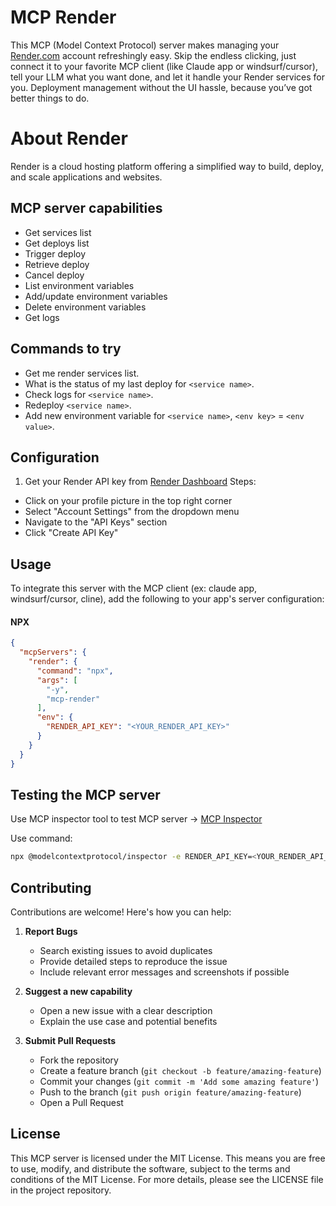 # MCP Render

This MCP (Model Context Protocol) server makes managing your [Render.com](https://render.com) account refreshingly easy. Skip the endless clicking, just connect it to your favorite MCP client (like Claude app or windsurf/cursor), tell your LLM what you want done, and let it handle your Render services for you. Deployment management without the UI hassle, because you’ve got better things to do.

# About Render
Render is a cloud hosting platform offering a simplified way to build, deploy, and scale applications and websites. 

## MCP server capabilities
- Get services list
- Get deploys list
- Trigger deploy
- Retrieve deploy
- Cancel deploy
- List environment variables
- Add/update environment variables
- Delete environment variables
- Get logs

## Commands to try
- Get me render services list.
- What is the status of my last deploy for `<service name>`.
- Check logs for `<service name>`.
- Redeploy `<service name>`.
- Add new environment variable for `<service name>`, `<env key>` = `<env value>`.

## Configuration
1. Get your Render API key from [Render Dashboard](https://dashboard.render.com)
Steps:
- Click on your profile picture in the top right corner
- Select "Account Settings" from the dropdown menu
- Navigate to the "API Keys" section
- Click "Create API Key"

## Usage
To integrate this server with the MCP client (ex: claude app, windsurf/cursor, cline), add the following to your app's server configuration:

#### NPX

```json
{
  "mcpServers": {
    "render": {
      "command": "npx",
      "args": [
        "-y",
        "mcp-render"
      ],
      "env": {
        "RENDER_API_KEY": "<YOUR_RENDER_API_KEY>"
      }
    }
  }
}
```

## Testing the MCP server
Use MCP inspector tool to test MCP server -> [MCP Inspector](https://github.com/modelcontextprotocol/inspector)

Use command:
```bash
npx @modelcontextprotocol/inspector -e RENDER_API_KEY=<YOUR_RENDER_API_KEY> node build/index.js
```

## Contributing
Contributions are welcome! Here's how you can help:

1. **Report Bugs**
   - Search existing issues to avoid duplicates
   - Provide detailed steps to reproduce the issue
   - Include relevant error messages and screenshots if possible

2. **Suggest a new capability**
   - Open a new issue with a clear description
   - Explain the use case and potential benefits

3. **Submit Pull Requests**
   - Fork the repository
   - Create a feature branch (`git checkout -b feature/amazing-feature`)
   - Commit your changes (`git commit -m 'Add some amazing feature'`)
   - Push to the branch (`git push origin feature/amazing-feature`)
   - Open a Pull Request


## License
This MCP server is licensed under the MIT License. This means you are free to use, modify, and distribute the software, subject to the terms and conditions of the MIT License. For more details, please see the LICENSE file in the project repository.